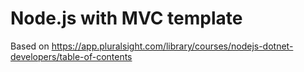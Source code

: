 # Node.js with MVC template

Based on https://app.pluralsight.com/library/courses/nodejs-dotnet-developers/table-of-contents
